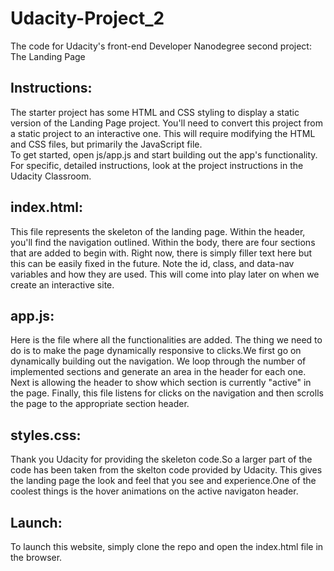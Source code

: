 # Udacity-Project_2 
The code for Udacity's front-end Developer Nanodegree second project: The Landing Page  
## Instructions: 
The starter project has some HTML and CSS styling to display a static version of the Landing Page project. You'll need to convert this project from a static project to an interactive one. This will require modifying the HTML and CSS files, but primarily the JavaScript file.  
To get started, open js/app.js and start building out the app's functionality.
For specific, detailed instructions, look at the project instructions in the Udacity Classroom.  

## index.html:
This file represents the skeleton of the landing page. Within the header, you'll find the navigation outlined. Within the body, there are four sections that are added to begin with. Right now, there is simply filler text here but this can be easily fixed in the future. Note the id, class, and data-nav variables and how they are used. This will come into play later on when we create an interactive site.  

## app.js: 
Here is the file where all the functionalities are added. The thing we need to do is to make the page dynamically responsive to clicks.We first go on dynamically building out the navigation. We loop through the number of implemented sections and generate an area in the header for each one. Next is allowing the header to show which section is currently "active" in the page. Finally, this file listens for clicks on the navigation and then scrolls the page to the appropriate section header.  

## styles.css: 
Thank you Udacity for providing the skeleton code.So a larger part of the code has been taken from the skelton code provided by Udacity. This gives the landing page the look and feel that you see and experience.One of the coolest things is the hover animations on the active navigaton header.  

## Launch:
To launch this website, simply clone the repo and open the index.html file in the browser.
